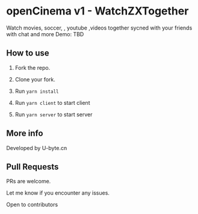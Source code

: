 # openCinema v1 - WatchZXTogether
Watch movies, soccer, , youtube ,videos together sycned with your friends with chat and more
Demo: TBD

## How to use

1. Fork the repo.

2. Clone your fork.

3. Run `yarn install`

4. Run `yarn client` to start client

5. Run `yarn server` to start server

## More info

Developed by U-byte.cn

## Pull Requests

PRs are welcome.

Let me know if you encounter any issues.

Open to contributors
